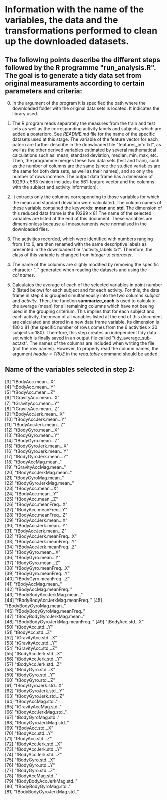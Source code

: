 # Information with the name of the variables, the data and the transformations performed to clean up the downloaded datasets. 

## The following points describe the different steps followed by the R programme "run_analysis.R". The goal is to generate a tidy data set from original measuraments according to certain parameters and criteria:

0. In the argument of the program it is specified the path where the downloaded folder with the original data sets is located. It indicates the library used.

1. The R program reads separately the measures from the train and test sets as well as the corresponding activity labels and subjects, which are added a posterioro. See *README.md* file for the name of the specific datasets used at this stage. 
The variable of the feature vector for each patern are further describe in the donwloaded file "features_info.txt", as well as the other derived variables estimated by several mathematical calculations such as: mean, standard deviation, median, min, max, etc. 
Then, the programme merges these two data sets (test and train), such as the number of columns are the same (since the studied variables are the same for both data sets, as well as their names), and so only the number of rows increase. The output data frame has a dimension of 10299 x 563 (which includes the 561-feature vector and the columns with the subject and activity information). 

2. It extracts only the columns corresponding to those variables for which the mean and standard deviation were calculated. The column names of these variable contained the keywords: **mean** and **std**. The dimension of this reduced data frame is the 10299 x 81
The name of the selected variables are listed at the end of this document. These variables are dimensionless because all measuraments were normalised in the downloaded files. 

3. The activities recorded, which were identified with numbers ranging from 1 to 6, are then renamed with the same descriptive labels as presented in the downloaded file "activity_labels.txt". Therefore, the class of this variable is changed from *integer* to *character*. 

4. The name of the columns are slighly modified by removing the specific character ".." generated when reading the datasets and using the *col.names*. 

5. Calculates the average of each of the selected variables in point number 2 (listed below) for each subject and for each activity. For this, the data frame in step 4 is grouped simultaneously into the two columns *subject* and *activity*. Then, the function **summarize_each** is used to calculate the average (mean) for all remaining columns which have not beeing used in the grouping criterium. This implies that for each subject and each activity, the mean of all variables listed at the end of this document are calculated and stored in a new data frame variable. Its dimension is 180 x 81 (the specific number of rows comes from the 6 activities x 30 subjects = 180). Therefore, this step creates an independent tidy data set which is finally saved in an output file called "tidy_average_sub-act.txt". The names of the columns are included when writing the file (not the row names). However, to properly read the column names, the argument *header = TRUE* in the *read.table* command should be added.  



## Name of the variables selected in step 2:
[3] "tBodyAcc.mean...X"              
[4] "tBodyAcc.mean...Y"              
[5] "tBodyAcc.mean...Z"              
[6] "tGravityAcc.mean...X"           
[7] "tGravityAcc.mean...Y"           
[8] "tGravityAcc.mean...Z"           
[9] "tBodyAccJerk.mean...X"          
[10] "tBodyAccJerk.mean...Y"          
[11] "tBodyAccJerk.mean...Z"          
[12] "tBodyGyro.mean...X"             
[13] "tBodyGyro.mean...Y"             
[14] "tBodyGyro.mean...Z"             
[15] "tBodyGyroJerk.mean...X"         
[16] "tBodyGyroJerk.mean...Y"         
[17] "tBodyGyroJerk.mean...Z"         
[18] "tBodyAccMag.mean.."             
[19] "tGravityAccMag.mean.."          
[20] "tBodyAccJerkMag.mean.."         
[21] "tBodyGyroMag.mean.."            
[22] "tBodyGyroJerkMag.mean.."        
[23] "fBodyAcc.mean...X"              
[24] "fBodyAcc.mean...Y"              
[25] "fBodyAcc.mean...Z"              
[26] "fBodyAcc.meanFreq...X"          
[27] "fBodyAcc.meanFreq...Y"          
[28] "fBodyAcc.meanFreq...Z"          
[29] "fBodyAccJerk.mean...X"          
[30] "fBodyAccJerk.mean...Y"          
[31] "fBodyAccJerk.mean...Z"          
[32] "fBodyAccJerk.meanFreq...X"      
[33] "fBodyAccJerk.meanFreq...Y"      
[34] "fBodyAccJerk.meanFreq...Z"      
[35] "fBodyGyro.mean...X"             
[36] "fBodyGyro.mean...Y"             
[37] "fBodyGyro.mean...Z"             
[38] "fBodyGyro.meanFreq...X"         
[39] "fBodyGyro.meanFreq...Y"         
[40] "fBodyGyro.meanFreq...Z"         
[41] "fBodyAccMag.mean.."             
[42] "fBodyAccMag.meanFreq.."         
[43] "fBodyBodyAccJerkMag.mean.."     
[44] "fBodyBodyAccJerkMag.meanFreq.." 
[45] "fBodyBodyGyroMag.mean.."        
[46] "fBodyBodyGyroMag.meanFreq.."    
[47] "fBodyBodyGyroJerkMag.mean.."    
[48] "fBodyBodyGyroJerkMag.meanFreq.."
[49] "tBodyAcc.std...X"               
[50] "tBodyAcc.std...Y"               
[51] "tBodyAcc.std...Z"               
[52] "tGravityAcc.std...X"            
[53] "tGravityAcc.std...Y"            
[54] "tGravityAcc.std...Z"            
[55] "tBodyAccJerk.std...X"           
[56] "tBodyAccJerk.std...Y"           
[57] "tBodyAccJerk.std...Z"           
[58] "tBodyGyro.std...X"              
[59] "tBodyGyro.std...Y"              
[60] "tBodyGyro.std...Z"              
[61] "tBodyGyroJerk.std...X"          
[62] "tBodyGyroJerk.std...Y"          
[63] "tBodyGyroJerk.std...Z"          
[64] "tBodyAccMag.std.."              
[65] "tGravityAccMag.std.."           
[66] "tBodyAccJerkMag.std.."          
[67] "tBodyGyroMag.std.."             
[68] "tBodyGyroJerkMag.std.."         
[69] "fBodyAcc.std...X"               
[70] "fBodyAcc.std...Y"               
[71] "fBodyAcc.std...Z"               
[72] "fBodyAccJerk.std...X"           
[73] "fBodyAccJerk.std...Y"           
[74] "fBodyAccJerk.std...Z"           
[75] "fBodyGyro.std...X"              
[76] "fBodyGyro.std...Y"              
[77] "fBodyGyro.std...Z"              
[78] "fBodyAccMag.std.."              
[79] "fBodyBodyAccJerkMag.std.."      
[80] "fBodyBodyGyroMag.std.."         
[81] "fBodyBodyGyroJerkMag.std.." 
